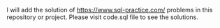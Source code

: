 I will add the solution of https://www.sql-practice.com/ problems in this repository or project.
Please visit code.sql file to see the solutions.
